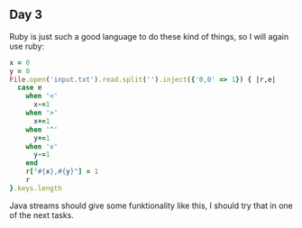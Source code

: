 Day 3
-----

Ruby is just such a good language to do these kind of things, so I will again
use ruby:

````ruby
x = 0
y = 0
File.open('input.txt').read.split('').inject({'0,0' => 1}) { |r,e|
  case e
    when '<'
      x-=1
    when '>'
      x+=1
    when '^'
      y+=1
    when 'v'
      y-=1
    end
    r["#{x},#{y}"] = 1
    r
}.keys.length
````

Java streams should give some funktionality like this, I should try that in one
of the next tasks.
